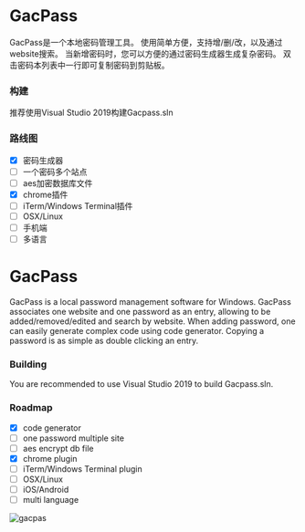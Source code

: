 # GacPass

GacPass是一个本地密码管理工具。
使用简单方便，支持增/删/改，以及通过website搜索。
当新增密码时，您可以方便的通过密码生成器生成复杂密码。
双击密码本列表中一行即可复制密码到剪贴板。

### 构建
推荐使用Visual Studio 2019构建Gacpass.sln

### 路线图
- [x] 密码生成器
- [ ] 一个密码多个站点
- [ ] aes加密数据库文件
- [x] chrome插件
- [ ] iTerm/Windows Terminal插件
- [ ] OSX/Linux
- [ ] 手机端
- [ ] 多语言

# GacPass
GacPass is a local password management software for Windows.
GacPass associates one website and one password as an entry, allowing to be added/removed/edited and search by website.
When adding password, one can easily generate complex code using code generator.
Copying a password is as simple as double clicking an entry.

### Building
You are recommended to use Visual Studio 2019 to build Gacpass.sln.

### Roadmap
- [x] code generator
- [ ] one password multiple site
- [ ] aes encrypt db file
- [x] chrome plugin
- [ ] iTerm/Windows Terminal plugin
- [ ] OSX/Linux
- [ ] iOS/Android
- [ ] multi language

![gacpas](https://user-images.githubusercontent.com/1700820/89509953-89b38800-d802-11ea-9aec-39b655940736.gif)
